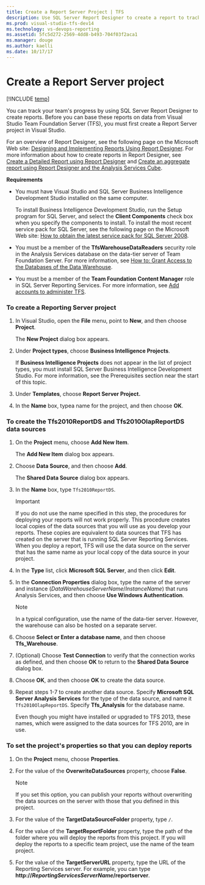 ```yaml
---
title: Create a Report Server Project | TFS
description: Use SQL Server Report Designer to create a report to track the team's progress by-Team Foundation Server (TFS) 
ms.prod: visual-studio-tfs-dev14
ms.technology: vs-devops-reporting
ms.assetid: 5fc5d272-2569-4dd8-b493-704f03f2aca1
ms.manager: douge
ms.author: kaelli
ms.date: 10/17/17
---
```




# Create a Report Server project 

[!INCLUDE [temp](../_shared/tfs-header-17-15.md)]

You can track your team's progress by using SQL Server Report Designer to create reports. Before you can base these reports on data from Visual Studio Team Foundation Server (TFS), you must first create a Report Server project in Visual Studio.  
  
 For an overview of Report Designer, see the following page on the Microsoft Web site: [Designing and Implementing Reports Using Report Designer](http://go.microsoft.com/fwlink/?LinkId=181954). For more information about how to create reports in Report Designer, see [Create a Detailed Report using Report Designer](create-a-detailed-report-using-report-designer.md) and [Create an aggregate report using Report Designer and the Analysis Services Cube](create-aggregate-report-report-designer-analysis-services-cube.md).  
  
 **Requirements**  
  
-   You must have Visual Studio and SQL Server Business Intelligence Development Studio installed on the same computer.  
  
     To install Business Intelligence Development Studio, run the Setup program for SQL Server, and select the **Client Components** check box when you specify the components to install. To install the most recent service pack for SQL Server, see the following page on the Microsoft Web site: [How to obtain the latest service pack for SQL Server 2008](http://go.microsoft.com/fwlink/?LinkID=182174).  
  
-   You must be a member of the **TfsWarehouseDataReaders** security role in the Analysis Services database on the data-tier server of Team Foundation Server. For more information, see [How to: Grant Access to the Databases of the Data Warehouse](../admin/grant-permissions-to-reports.md).  
  
-   You must be a member of the **Team Foundation Content Manager** role in SQL Server Reporting Services. For more information, see [Add accounts to administer TFS](../../tfs-server/add-administrator-tfs.md).  
  
### To create a Reporting Server project  
  
1.  In Visual Studio, open the **File** menu, point to **New**, and then choose **Project**.  
  
     The **New Project** dialog box appears.  
  
2.  Under **Project types**, choose **Business Intelligence Projects**.  
  
     If **Business Intelligence Projects** does not appear in the list of project types, you must install SQL Server Business Intelligence Development Studio. For more information, see the Prerequisites section near the start of this topic.  
  
3.  Under **Templates**, choose **Report Server Project.**  
  
4.  In the **Name** box, typea name for the project, and then choose **OK**.  
  
### To create the Tfs2010ReportDS and Tfs2010OlapReportDS data sources  
  
1.  On the **Project** menu, choose **Add New Item**.  
  
     The **Add New Item** dialog box appears.  
  
2.  Choose **Data Source**, and then choose  **Add**.  
  
     The **Shared Data Source** dialog box appears.  
  
3.  In the **Name** box, type `Tfs2010ReportDS`.  
  
    > [!IMPORTANT]
    >  If you do not use the name specified in this step, the procedures for deploying your reports will not work properly. This procedure creates local copies of the data sources that you will use as you develop your reports. These copies are equivalent to data sources that TFS has created on the server that is running SQL Server Reporting Services. When you deploy a report, TFS will use the data source on the server that has the same name as your local copy of the data source in your project.  
  
4.  In the **Type** list, click **Microsoft SQL Server**, and then click **Edit**.  
  
5.  In the **Connection Properties** dialog box, type the name of the server and instance (*DataWarehouseServerName*/*InstanceName*) that runs Analysis Services, and then choose **Use Windows Authentication**.  
  
    > [!NOTE]
    >  In a typical configuration, use the name of the data-tier server. However, the warehouse can also be hosted on a separate server.  
  
6.  Choose **Select or Enter a database name**, and then choose **Tfs_Warehouse**.  
  
7.  (Optional) Choose **Test Connection** to verify that the connection works as defined, and then choose **OK** to return to the **Shared Data Source** dialog box.  
  
8.  Choose **OK**, and then choose **OK** to create the data source.  
  
9. Repeat steps 1-7 to create another data source. Specify **Microsoft SQL Server Analysis Services** for the type of the data source, and name it `Tfs2010OlapReportDS`. Specify **Tfs_Analysis** for the database name.  
  
     Even though you might have installed or upgraded to TFS 2013, these names, which were assigned to the data sources for TFS 2010, are in use.  
  
### To set the project's properties so that you can deploy reports  
  
1.  On the **Project** menu, choose **Properties**.  
  
2.  For the value of the **OverwriteDataSources** property, choose **False**.  
  
    > [!NOTE]
    >  If you set this option, you can publish your reports without overwriting the data sources on the server with those that you defined in this project.  
  
3.  For the value of the **TargetDataSourceFolder** property, type `/`.  
  
4.  For the value of the **TargetReportFolder** property, type the path of the folder where you will deploy the reports from this project. If you will deploy the reports to a specific team project, use the name of the team project.  
  
5.  For the value of the **TargetServerURL** property, type the URL of the Reporting Services server. For example, you can type **http://***ReportingServicesServerName***/reportserver**.